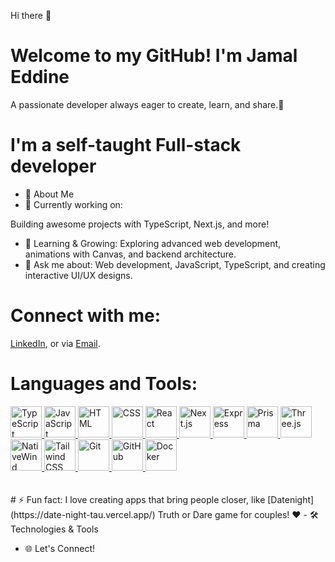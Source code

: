Hi there 👋
<br/>
# Welcome to my GitHub! I'm Jamal Eddine
A passionate developer always eager to create, learn, and share.🌟
<br/>
# I'm a self-taught Full-stack developer
- 🚀 About Me
- 🔭 Currently working on:

Building awesome projects with TypeScript, Next.js, and more!
- 🌱 Learning & Growing:
Exploring advanced web development, animations with Canvas, and backend architecture.
- 💬 Ask me about:
Web development, JavaScript, TypeScript, and creating interactive UI/UX designs.
# Connect with me:
[LinkedIn](https://www.linkedin.com/in/jamal-ddine-benrahmoune-038942339/), or via [Email](benrahmounjamaleddine@gamil.com).
<br/>
# Languages and Tools:
<a href="https://www.typescriptlang.org/" target="_blank">
  <img src="https://upload.wikimedia.org/wikipedia/commons/4/4c/Typescript_logo_2020.svg" alt="TypeScript" width="50" height="50">
</a>
<a href="https://www.javascript.com/" target="_blank">
  <img src="https://upload.wikimedia.org/wikipedia/commons/6/6a/JavaScript-logo.png" alt="JavaScript" width="50" height="50">
</a>
<a href="https://html.spec.whatwg.org/" target="_blank">
  <img src="https://upload.wikimedia.org/wikipedia/commons/6/61/HTML5_logo_and_wordmark.svg" alt="HTML" width="50" height="50">
</a>
<a href="https://developer.mozilla.org/en-US/docs/Web/CSS" target="_blank">
  <img src="https://upload.wikimedia.org/wikipedia/commons/d/d5/CSS3_logo_and_wordmark.svg" alt="CSS" width="50" height="50">
</a>
<a href="https://react.dev/" target="_blank">
  <img src="https://upload.wikimedia.org/wikipedia/commons/a/a7/React-icon.svg" alt="React" width="50" height="50">
</a>
<a href="https://nextjs.org/" target="_blank">
  <img src="https://upload.wikimedia.org/wikipedia/commons/8/8e/Nextjs-logo.svg" alt="Next.js" width="50" height="50">
</a>
<a href="https://expressjs.com/" target="_blank">
  <img src="https://upload.wikimedia.org/wikipedia/commons/6/64/Expressjs.png" alt="Express" width="50" height="50">
</a>
<a href="https://prisma.io/" target="_blank">
  <img src="https://avatars.githubusercontent.com/u/17219288?s=200&v=4" alt="Prisma" width="50" height="50">
</a>
<a href="https://threejs.org/" target="_blank">
  <img src="https://upload.wikimedia.org/wikipedia/commons/3/3f/Three.js_Icon.svg" alt="Three.js" width="50" height="50">
</a>
<a href="https://www.nativewind.dev/" target="_blank">
  <img src="https://www.nativewind.dev/img/logo.svg" alt="NativeWind" width="50" height="50">
</a>
<a href="https://tailwindcss.com/" target="_blank">
  <img src="https://upload.wikimedia.org/wikipedia/commons/d/d5/Tailwind_CSS_Logo.svg" alt="Tailwind CSS" width="50" height="50">
</a>
<a href="https://git-scm.com/" target="_blank">
  <img src="https://upload.wikimedia.org/wikipedia/commons/e/e0/Git-logo.svg" alt="Git" width="50" height="50">
</a>
<a href="https://github.com/" target="_blank">
  <img src="https://upload.wikimedia.org/wikipedia/commons/9/91/Octicons-mark-github.svg" alt="GitHub" width="50" height="50">
</a>
<a href="https://www.docker.com/" target="_blank">
  <img src="https://www.docker.com/wp-content/uploads/2022/03/Moby-logo.png" alt="Docker" width="50" height="50">
</a>

<br/>
<br/>
<br/>
# ⚡ Fun fact:
I love creating apps that bring people closer, like [Datenight](https://date-night-tau.vercel.app/) Truth or Dare game for couples! ❤️
- 🛠️ Technologies & Tools







- 🌐 Let's Connect!
